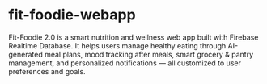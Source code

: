 # fit-foodie-webapp
Fit-Foodie 2.0 is a smart nutrition and wellness web app built with Firebase Realtime Database. It helps users manage healthy eating through AI-generated meal plans, mood tracking after meals, smart grocery &amp; pantry management, and personalized notifications — all customized to user preferences and goals.
